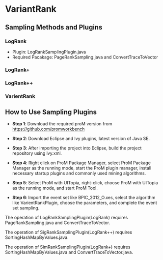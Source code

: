 # VariantRank

## Sampling Methods and Plugins
### LogRank
- Plugin: LogRankSamplingPlugin.java
- Required Pacakage: PageRankSampling.java and ConvertTraceToVector
### LogRank+

### LogRank++

### VarientRank

## How to Use Sampling Plugins
- **Step 1**: Download the required proM version from https://github.com/promworkbench

- **Step 2**: Download Eclipse and Ivy plugins, latest version of Java SE.

- **Step 3**: After importing the project into Eclipse, build the project repository using ivy.xml.

- **Step 4**: Right click on ProM Package Manager, select ProM Package Manager as the running mode, start the ProM plugin manager, install necessary startup plugins and commonly used mining algorithms.

- **Step 5**: Select ProM with UITopia, right-click, choose ProM with UITopia as the running mode, and start ProM Tool.

- **Step 6**: Import the event set like BPIC_2012_O.xes, select the algorithm like VarientRankPlugin, choose the parameters, and complete the event set sampling.

The operation of LogRankSamplingPlugin(LogRank) requires  PageRankSampling.java and ConvertTraceToVector.

The operation of SigRankSamplingPlugin(LogRank++) requires  SortingHashMapByValues.java.

The operation of SimRankSamplingPlugin(LogRank+) requires  SortingHashMapByValues.java and ConvertTraceToVector.java.
